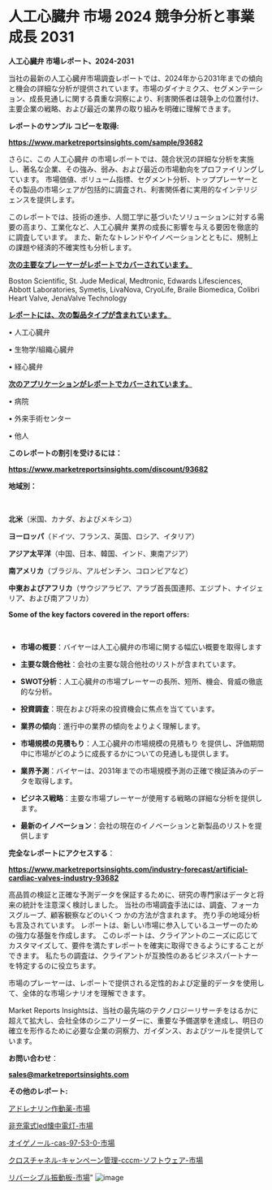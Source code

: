 # 人工心臓弁 市場 2024 競争分析と事業成長 2031

<strong>人工心臓弁 市場レポート、2024-2031</strong>

当社の最新の人工心臓弁市場調査レポートでは、2024年から2031年までの傾向と機会の詳細な分析が提供されています。市場のダイナミクス、セグメンテーション、成長見通しに関する貴重な洞察により、利害関係者は競争上の位置付け、主要企業の戦略、および最近の業界の取り組みを明確に理解できます。



<strong>レポートのサンプル コピーを取得:</strong> <a href=https://www.marketreportsinsights.com/sample/93682>

<strong><u>https://www.marketreportsinsights.com/sample/93682</u></strong></a>

さらに、この 人工心臓弁 の市場レポートでは、競合状況の詳細な分析を実施し、著名な企業、その強み、弱み、および最近の市場動向をプロファイリングしています。 市場価値、ボリューム指標、セグメント分析、トッププレーヤーとその製品の市場シェアが包括的に調査され、利害関係者に実用的なインテリジェンスを提供します。

このレポートでは、技術の進歩、人間工学に基づいたソリューションに対する需要の高まり、工業化など、人工心臓弁 業界の成長に影響を与える要因を徹底的に調査しています。 また、新たなトレンドやイノベーションとともに、規制上の課題や経済的不確実性も分析します。



<strong><u>次の主要なプレーヤーがレポートでカバーされています。</u></strong>

Boston Scientific, St. Jude Medical, Medtronic, Edwards Lifesciences, Abbott Laboratories, Symetis, LivaNova, CryoLife, Braile Biomedica, Colibri Heart Valve, JenaValve Technology



<strong><u><b>レポートには、次の製品タイプが含まれています。</b></u></strong>

• 人工心臓弁

• 生物学/組織心臓弁

• 経心臓弁



<strong><u><b>次のアプリケーションがレポートでカバーされています。</b></u></strong>

• 病院

• 外来手術センター

• 他人



<strong><b>このレポートの割引を受けるには：</b></strong>

<a href=https://www.marketreportsinsights.com/discount/93682>

<strong><u>https://www.marketreportsinsights.com/discount/93682</u></strong></a>



<strong>地域別：</strong>

<strong> </strong>



<strong>北米</strong>（米国、カナダ、およびメキシコ）



<strong>ヨーロッパ</strong>（ドイツ、フランス、英国、ロシア、イタリア）



<strong>アジア太平洋</strong>（中国、日本、韓国、インド、東南アジア）



<strong>南アメリカ</strong>（ブラジル、アルゼンチン、コロンビアなど）



<strong>中東およびアフリカ</strong>（サウジアラビア、アラブ首長国連邦、エジプト、ナイジェリア、および南アフリカ）



<strong>Some of the key factors covered in the report offers:</strong>

<strong> </strong>
<ul>
  <li>

<strong>市場の概要</strong>：バイヤーは人工心臓弁の市場に関する幅広い概要を取得します</li>
  <li>

<strong>主要な競合他社</strong>：会社の主要な競合他社のリストが含まれています。</li>
  <li>

<strong>SWOT分析</strong>：人工心臓弁の市場プレーヤーの長所、短所、機会、脅威の徹底的な分析。</li>
  <li>

<strong>投資調査</strong>：現在および将来の投資機会に焦点を当てています。</li>
  <li>

<strong>業界の傾向</strong>：進行中の業界の傾向をよりよく理解します。</li>
  <li>

<strong>市場規模の見積もり</strong>：人工心臓弁の市場規模の見積もり を提供し、評価期間中に市場がどのように成長するかについての見通しも提供します。</li>
  <li>

<strong>業界予測</strong>：バイヤーは、2031年までの市場規模予測の正確で検証済みのデータを取得します。</li>
  <li>

<strong>ビジネス戦略</strong>：主要な市場プレーヤーが使用する戦略の詳細な分析を提供します。</li>
  <li>

<strong>最新のイノベーション</strong>：会社の現在のイノベーションと新製品のリストを提供します</li>
</ul>


<strong>完全なレポートにアクセスする</strong>：

<a href=https://www.marketreportsinsights.com/industry-forecast/artificial-cardiac-valves-industry-93682>

<strong><u>https://www.marketreportsinsights.com/industry-forecast/artificial-cardiac-valves-industry-93682</u></strong></a>

高品質の検証と正確な予測データを保証するために、研究の専門家はデータと将来の統計を注意深く検討しました。 当社の市場調査手法には、調査、フォーカスグループ、顧客観察などのいくつ かの方法が含まれます。 売り手の地域分析も言及されています。 レポートは、新しい市場に参入しているユーザーのための強力な基盤を作成します。 このレポートは、クライアントのニーズに応じてカスタマイズして、要件を満たすレポートを確実に取得できるようにすることができます。 私たちの調査は、クライアントが互換性のあるビジネスパートナーを特定するのに役立ちます。

市場のプレーヤーは、レポートで提供される定性的および定量的データを使用して、全体的な市場シナリオを理解できます。

Market Reports Insightsは、当社の最先端のテクノロジーリサーチをはるかに超えて拡大し、会社全体のシニアリーダーに、重要な予備選挙を達成し、明日の確立を形作るために必要な企業の洞察力、ガイダンス、およびツールを提供しています。



<strong><b>お問い合わせ</b></strong>：

<a href=mailto:sales@marketreportsinsights.com>

<strong><u>sales@marketreportsinsights.com</u></strong></a>



<strong>その他のレポート:</strong>

<a href=https://www.linkedin.com/pulse/アドレナリン作動薬-市場-2023-年のダイナミクスとビジネストレンド-ylvgf/>アドレナリン作動薬-市場</a>

<a href=https://www.linkedin.com/pulse/非充電式led懐中電灯-市場-2023-最新の-cagr-および成長分析-2030-pr-news-hub-j4xcf/>非充電式led懐中電灯-市場</a>

<a href=https://www.linkedin.com/pulse/オイゲノール-cas-97-53-0-市場-2023-最新の-cagr-tlymf/>オイゲノール-cas-97-53-0-市場</a>

<a href=https://www.linkedin.com/pulse/クロスチャネル-キャンペーン管理-cccm-ソフトウェア-市場-2023-fmgdf/>クロスチャネル-キャンペーン管理-cccm-ソフトウェア-市場</a>

<a href=https://www.linkedin.com/pulse/リバーシブル振動板-市場-2023-swot-分析と最新イノベーション-zuesf/>リバーシブル振動板-市場</a>"
![image](https://github.com/gayatriri2/Market-Trends/assets/166717496/31c3712d-6d17-4d35-bd85-34ee25c76943)
